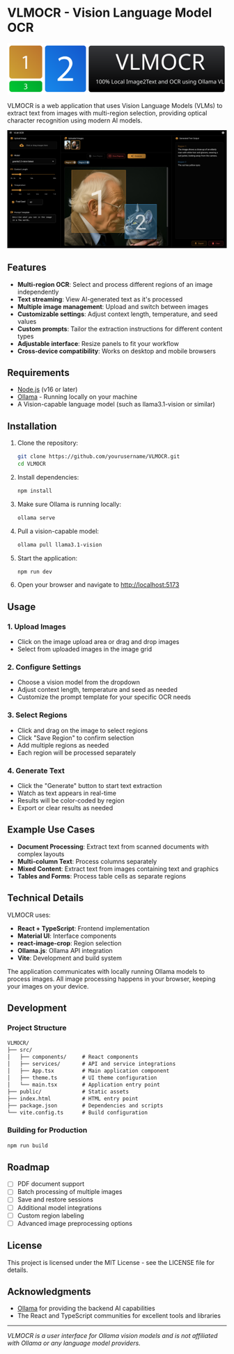 # VLMOCR - Vision Language Model OCR

![VLMOCR Banner](./public/images/banner.svg)

VLMOCR is a web application that uses Vision Language Models (VLMs) to extract text from images with multi-region selection, providing optical character recognition using modern AI models.

![Screenshot](./public/images/screenshot.jpg)

## Features

- **Multi-region OCR**: Select and process different regions of an image independently
- **Text streaming**: View AI-generated text as it's processed
- **Multiple image management**: Upload and switch between images
- **Customizable settings**: Adjust context length, temperature, and seed values
- **Custom prompts**: Tailor the extraction instructions for different content types
- **Adjustable interface**: Resize panels to fit your workflow
- **Cross-device compatibility**: Works on desktop and mobile browsers

## Requirements

- [Node.js](https://nodejs.org/) (v16 or later)
- [Ollama](https://ollama.ai/) - Running locally on your machine
- A Vision-capable language model (such as llama3.1-vision or similar)

## Installation

1. Clone the repository:
   ```bash
   git clone https://github.com/yourusername/VLMOCR.git
   cd VLMOCR
   ```

2. Install dependencies:
   ```bash
   npm install
   ```

3. Make sure Ollama is running locally:
   ```bash
   ollama serve
   ```

4. Pull a vision-capable model:
   ```bash
   ollama pull llama3.1-vision
   ```
   
5. Start the application:
   ```bash
   npm run dev
   ```

6. Open your browser and navigate to [http://localhost:5173](http://localhost:5173)

## Usage

### 1. Upload Images
- Click on the image upload area or drag and drop images
- Select from uploaded images in the image grid

### 2. Configure Settings
- Choose a vision model from the dropdown
- Adjust context length, temperature and seed as needed
- Customize the prompt template for your specific OCR needs

### 3. Select Regions
- Click and drag on the image to select regions
- Click "Save Region" to confirm selection
- Add multiple regions as needed
- Each region will be processed separately

### 4. Generate Text
- Click the "Generate" button to start text extraction
- Watch as text appears in real-time
- Results will be color-coded by region
- Export or clear results as needed

## Example Use Cases

- **Document Processing**: Extract text from scanned documents with complex layouts
- **Multi-column Text**: Process columns separately
- **Mixed Content**: Extract text from images containing text and graphics
- **Tables and Forms**: Process table cells as separate regions

## Technical Details

VLMOCR uses:

- **React + TypeScript**: Frontend implementation
- **Material UI**: Interface components
- **react-image-crop**: Region selection
- **Ollama.js**: Ollama API integration
- **Vite**: Development and build system

The application communicates with locally running Ollama models to process images. All image processing happens in your browser, keeping your images on your device.

## Development

### Project Structure

```
VLMOCR/
├── src/
│   ├── components/     # React components
│   ├── services/       # API and service integrations
│   ├── App.tsx         # Main application component
│   ├── theme.ts        # UI theme configuration
│   └── main.tsx        # Application entry point
├── public/             # Static assets
├── index.html          # HTML entry point
├── package.json        # Dependencies and scripts
└── vite.config.ts      # Build configuration
```

### Building for Production

```bash
npm run build
```

## Roadmap

- [ ] PDF document support
- [ ] Batch processing of multiple images
- [ ] Save and restore sessions
- [ ] Additional model integrations
- [ ] Custom region labeling
- [ ] Advanced image preprocessing options

## License

This project is licensed under the MIT License - see the LICENSE file for details.

## Acknowledgments

- [Ollama](https://ollama.ai/) for providing the backend AI capabilities
- The React and TypeScript communities for excellent tools and libraries

---

*VLMOCR is a user interface for Ollama vision models and is not affiliated with Ollama or any language model providers.*
